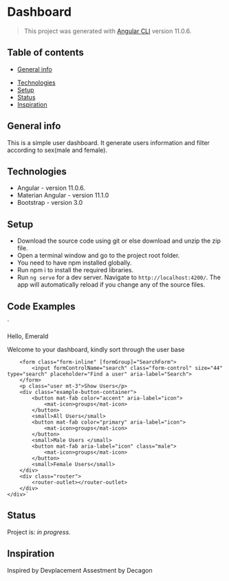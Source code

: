 # Dashboard
>This project was generated with [Angular CLI](https://github.com/angular/angular-cli) version 11.0.6.

## Table of contents
* [General info](#general-info)
<!--* [Screenshots](#screenshots) -->
* [Technologies](#technologies)
* [Setup](#setup)
* [Status](#status)
* [Inspiration](#inspiration)


## General info
This is a simple user dashboard. It generate users information and filter according to sex(male and female).

<!--## Screenshots
![Example screenshot](stil in progress) -->

## Technologies
* Angular  - version 11.0.6.
* Materian Angular  - version 11.1.0
* Bootstrap - version 3.0

## Setup
* Download the source code using git or else download and unzip the zip file.
* Open a terminal window and go to the project root folder.
* You need to have npm installed globally.
* Run npm i to install the required libraries.
* Run `ng serve` for a dev server. Navigate to `http://localhost:4200/`. The app will automatically reload if you change any of the source files.

## Code Examples
`<div class="main">
    <div class="wrapper">
        <div class="container-fluid">
            <p class="greeting">Hello, <span>Emerald</span></p>
            <p class="info">Welcome to your dashboard, kindly sort through the user base</p>
        </div>
    
        <form class="form-inline" [formGroup]="SearchForm">
            <input formControlName="search" class="form-control" size="44"  type="search" placeholder="Find a user" aria-label="Search">
        </form>
        <p class="user mt-3">Show Users</p>
        <div class="example-button-container">
            <button mat-fab color="accent" aria-label="icon">
                <mat-icon>groups</mat-icon>
            </button>
            <small>All Users</small>
            <button mat-fab color="primary" aria-label="icon">
                <mat-icon>groups</mat-icon>
            </button>
            <small>Male Users </small>
            <button mat-fab aria-label="icon" class="male">
                <mat-icon>groups</mat-icon>
            </button>
            <small>Female Users</small>
        </div>
        <div class="router">
            <router-outlet></router-outlet>
        </div>
    </div>`

## Status
Project is: _in progress_.

## Inspiration
Inspired by Devplacement Assestment by Decagon 
